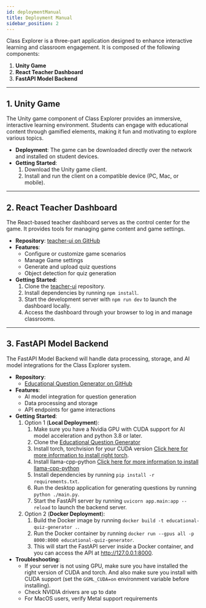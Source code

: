 ```yaml
---
id: deploymentManual
title: Deployment Manual
sidebar_position: 2
---
```


Class Explorer is a three-part application designed to enhance interactive learning and classroom engagement. It is
composed of the following components:

1. **Unity Game**
2. **React Teacher Dashboard**
3. **FastAPI Model Backend**

---

## 1. Unity Game

The Unity game component of Class Explorer provides an immersive, interactive learning environment. Students can engage
with educational content through gamified elements, making it fun and motivating to explore various topics.

- **Deployment**: The game can be downloaded directly over the network and installed on student devices.
- **Getting Started**:
  1. Download the Unity game client.
  2. Install and run the client on a compatible device (PC, Mac, or mobile).

---

## 2. React Teacher Dashboard

The React-based teacher dashboard serves as the control center for the game. It provides tools for managing game content
and game settings.

- **Repository**: [teacher-ui on GitHub](https://github.com/jackmok33/teacher-ui)
- **Features**:
  - Configure or customize game scenarios
  - Manage Game settings
  - Generate and upload quiz questions
  - Object detection for quiz generation
- **Getting Started**:
  1. Clone the [teacher-ui](https://github.com/jackmok33/teacher-ui) repository.
  2. Install dependencies by running `npm install`.
  3. Start the development server with `npm run dev` to launch the dashboard locally.
  4. Access the dashboard through your browser to log in and manage classrooms.

---

## 3. FastAPI Model Backend

The FastAPI Model Backend will handle data processing, storage, and AI model integrations for the Class Explorer system.

- **Repository**:
  - [Educational Question Generator on GitHub](https://github.com/System-Engineering-Group-9/EducationalQuestionGenerator)
- **Features**:
  - AI model integration for question generation
  - Data processing and storage
  - API endpoints for game interactions
- **Getting Started**:
    1. Option 1 (**Local Deployment**):
        1. Make sure you have a Nvidia GPU with CUDA support for AI model acceleration and python 3.8 or later.
        2. Clone
           the [Educational Question Generator](https://github.com/System-Engineering-Group-9/EducationalQuestionGenerator)
        3. Install torch, torchvision for your CUDA
           version [Click here for more information to install right torch](https://pytorch.org/).
        4. Install
           llama-cpp-python [Click here for more information to install llama-cpp-python](https://github.com/abetlen/llama-cpp-python)
        5. Install dependencies by running `pip install -r requirements.txt`.
        6. Run the desktop application for generating questions by running `python ./main.py`.
        7. Start the FastAPI server by running `uvicorn app.main:app --reload` to launch the backend server.
    2. Option 2 (**Docker Deployment**):
        1. Build the Docker image by running `docker build -t educational-quiz-generator .`.
        2. Run the Docker container by running `docker run --gpus all -p 8000:8000 educational-quiz-generator`.
        3. This will start the FastAPI server inside a Docker container, and you can access the API
           at http://127.0.0.1:8000.
- **Troubleshooting**:
  - If your server is not using GPU, make sure you have installed the right version of CUDA and torch. And also make
    sure you install with CUDA support (set the `GGML_CUDA=on` environment variable before installing).
  - Check NVIDIA drivers are up to date
  - For MacOS users, verify Metal support requirements
